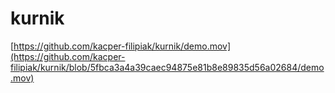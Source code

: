 # kurnik
[https://github.com/kacper-filipiak/kurnik/demo.mov](https://github.com/kacper-filipiak/kurnik/blob/5fbca3a4a39caec94875e81b8e89835d56a02684/demo.mov)
